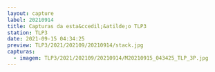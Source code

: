 ```yaml
---
layout: capture
label: 20210914
title: Capturas da esta&ccedil;&atilde;o TLP3
station: TLP3
date: 2021-09-15 04:34:25
preview: TLP3/2021/202109/20210914/stack.jpg
capturas:
  - imagem: TLP3/2021/202109/20210914/M20210915_043425_TLP_3P.jpg
---
```

